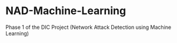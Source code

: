 # NAD-Machine-Learning
 Phase 1 of the DIC Project (Network Attack Detection using Machine Learning)
